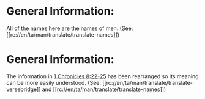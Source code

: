 # General Information:

All of the names here are the names of men. (See: [[rc://en/ta/man/translate/translate-names]])

# General Information:

The information in [1 Chronicles 8:22-25](./22.md) has been rearranged so its meaning can be more easily understood. (See: [[rc://en/ta/man/translate/translate-versebridge]] and [[rc://en/ta/man/translate/translate-names]])